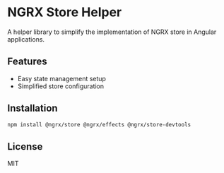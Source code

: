# NGRX Store Helper

A helper library to simplify the implementation of NGRX store in Angular applications.

## Features
- Easy state management setup
- Simplified store configuration

## Installation

```bash
npm install @ngrx/store @ngrx/effects @ngrx/store-devtools
```

## License

MIT
